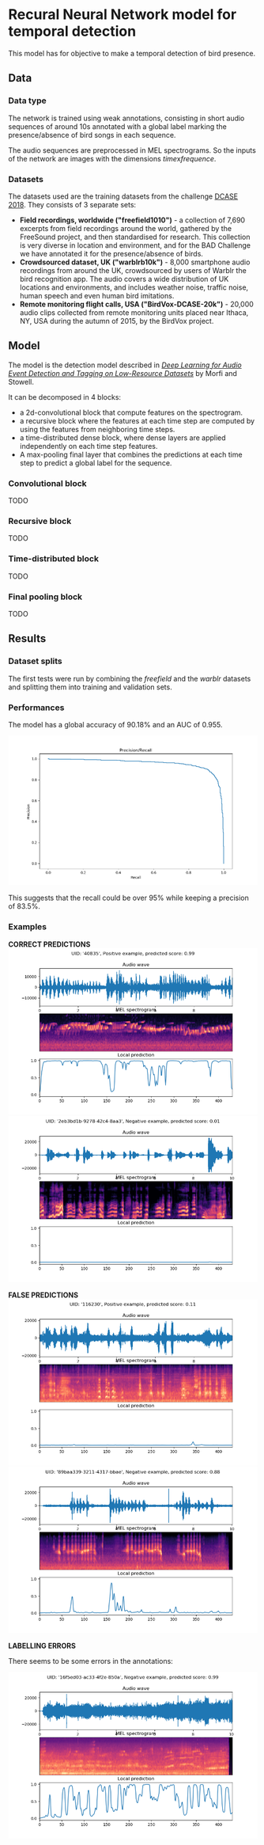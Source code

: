 # Recural Neural Network model for temporal detection

This model has for objective to make a temporal detection of bird presence.

## Data

### Data type

The network is trained using weak annotations, consisting in short audio sequences of around 10s annotated with a global label marking the presence/absence of bird songs in each sequence.

The audio sequences are preprocessed in MEL spectrograms. So the inputs of the network are images with the dimensions *time*x*frequence*.

### Datasets

The datasets used are the training datasets from the challenge [DCASE 2018](http://dcase.community/challenge2018/task-bird-audio-detection-results). They consists of 3 separate sets:

* **Field recordings, worldwide ("freefield1010")** - a collection of 7,690 excerpts from field recordings around the world, gathered by the FreeSound project, and then standardised for research. This collection is very diverse in location and environment, and for the BAD Challenge we have annotated it for the presence/absence of birds.
* **Crowdsourced dataset, UK ("warblrb10k")** - 8,000 smartphone audio recordings from around the UK, crowdsourced by users of Warblr the bird recognition app. The audio covers a wide distribution of UK locations and environments, and includes weather noise, traffic noise, human speech and even human bird imitations.
* **Remote monitoring flight calls, USA ("BirdVox-DCASE-20k")** - 20,000 audio clips collected from remote monitoring units placed near Ithaca, NY, USA during the autumn of 2015, by the BirdVox project.


## Model

The model is the detection model described in [*Deep Learning for Audio Event Detection and
Tagging on Low-Resource Datasets*](https://www.researchgate.net/publication/327132108_Deep_Learning_for_Audio_Event_Detection_and_Tagging_on_Low-Resource_Datasets/fulltext/5b7b8bb792851c1e1223cdce/Deep-Learning-for-Audio-Event-Detection-and-Tagging-on-Low-Resource-Datasets.pdf) by Morfi and Stowell.

It can be decomposed in 4 blocks:

* a 2d-convolutional block that compute features on the spectrogram.
* a recursive block where the features at each time step are computed by using the features from neighboring time steps.
* a time-distributed dense block, where dense layers are applied independently on each time step features.
* A max-pooling final layer that combines the predictions at each time step to predict a global label for the sequence.

### Convolutional block

TODO

### Recursive block

TODO

### Time-distributed block

TODO

### Final pooling block

TODO


## Results

### Dataset splits

The first tests were run by combining the *freefield* and the *warblr* datasets and splitting them into training and validation sets.

### Performances

The model has a global accuracy of 90.18% and an AUC of 0.955. 

![Precision/Recall curve](imgs/PR_curve.png)


This suggests that the recall could be over 95% while keeping a precision of 83.5%.

### Examples
**CORRECT PREDICTIONS**
![positive success](imgs/positive_success.png)
![negative success](imgs/negative_success.png)

**FALSE PREDICTIONS**
![positive error](imgs/positive_error.png)
![negative error](imgs/negative_error.png)

**LABELLING ERRORS**

There seems to be some errors in the annotations:

![labelling_error](imgs/labelling_error.png)


